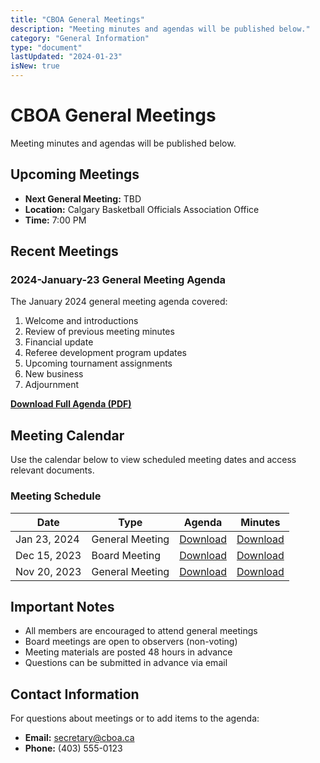 ```yaml
---
title: "CBOA General Meetings"
description: "Meeting minutes and agendas will be published below."
category: "General Information"
type: "document"
lastUpdated: "2024-01-23"
isNew: true
---
```


# CBOA General Meetings

Meeting minutes and agendas will be published below.

## Upcoming Meetings

- **Next General Meeting:** TBD
- **Location:** Calgary Basketball Officials Association Office  
- **Time:** 7:00 PM

## Recent Meetings

### 2024-January-23 General Meeting Agenda

The January 2024 general meeting agenda covered:

1. Welcome and introductions
2. Review of previous meeting minutes
3. Financial update
4. Referee development program updates
5. Upcoming tournament assignments
6. New business
7. Adjournment

**[Download Full Agenda (PDF)](#)**

## Meeting Calendar

Use the calendar below to view scheduled meeting dates and access relevant documents.

### Meeting Schedule

| Date | Type | Agenda | Minutes |
|------|------|--------|---------|
| Jan 23, 2024 | General Meeting | [Download](#) | [Download](#) |
| Dec 15, 2023 | Board Meeting | [Download](#) | [Download](#) |
| Nov 20, 2023 | General Meeting | [Download](#) | [Download](#) |

## Important Notes

- All members are encouraged to attend general meetings
- Board meetings are open to observers (non-voting)
- Meeting materials are posted 48 hours in advance
- Questions can be submitted in advance via email

## Contact Information

For questions about meetings or to add items to the agenda:
- **Email:** secretary@cboa.ca
- **Phone:** (403) 555-0123